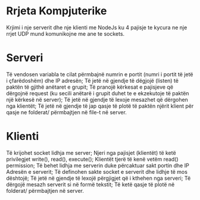 # Rrjeta Kompjuterike

Krjimi i nje serverit dhe nje klienti me NodeJs ku 4 pajisje te kycura ne nje rrjet UDP mund komunikojne me ane te sockets.

# Serveri
Të vendosen variabla te cilat përmbajnë numrin e portit (numri i portit të jetë i çfarëdoshëm) dhe IP adresën;
Të jetë në gjendje të dëgjojë (listen) të paktën të gjithë anëtaret e grupit;
Të pranojë kërkesat e pajisjeve që dërgojnë request (ku secili anëtarë i grupit duhet te e ekzekutoje të paktën një kërkesë në server);
Të jetë në gjendje të lexoje mesazhet që dërgohen nga klientët;
Të jetë në gjendje të jap qasje të plotë të paktën njërit klient për qasje ne folderat/ përmbajtjen në file-t në server.

# Klienti
Të krijohet socket lidhja me server;
Njeri nga pajisjet (klientët) të ketë privilegjet write(), read(), execute();
Klientët tjerë të kenë vetëm read() permission;
Të behet lidhja me serverin duke përcaktuar sakt portin dhe IP Adresën e serverit;
Të definohen sakte socket e serverit dhe lidhje të mos dështojë;
Të jetë në gjendje të lexojë përgjigjet që i kthehen nga serveri;
Të dërgojë mesazh serverit si në formë tekstit;
Të ketë qasje të plotë në folderat/ përmbajtjen në server.
